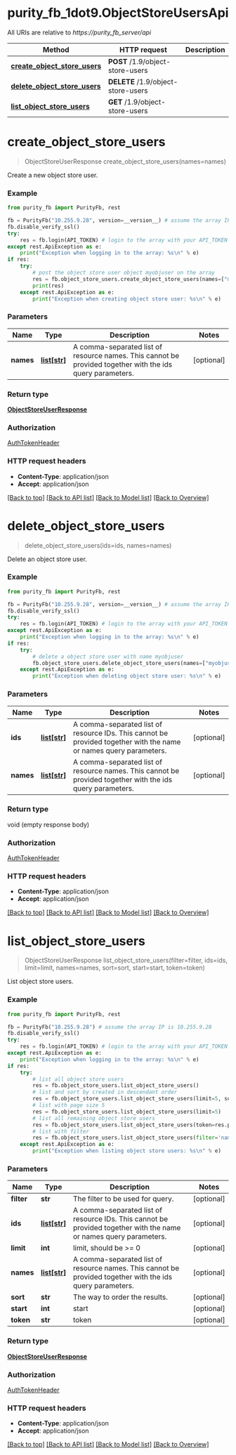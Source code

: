 # purity_fb_1dot9.ObjectStoreUsersApi

All URIs are relative to *https://purity_fb_server/api*

Method | HTTP request | Description
------------- | ------------- | -------------
[**create_object_store_users**](ObjectStoreUsersApi.md#create_object_store_users) | **POST** /1.9/object-store-users | 
[**delete_object_store_users**](ObjectStoreUsersApi.md#delete_object_store_users) | **DELETE** /1.9/object-store-users | 
[**list_object_store_users**](ObjectStoreUsersApi.md#list_object_store_users) | **GET** /1.9/object-store-users | 


# **create_object_store_users**
> ObjectStoreUserResponse create_object_store_users(names=names)



Create a new object store user.

### Example 
```python
from purity_fb import PurityFb, rest

fb = PurityFb("10.255.9.28", version=__version__) # assume the array IP is 10.255.9.28
fb.disable_verify_ssl()
try:
    res = fb.login(API_TOKEN) # login to the array with your API_TOKEN
except rest.ApiException as e:
    print("Exception when logging in to the array: %s\n" % e)
if res:
    try:
        # post the object store user object myobjuser on the array
        res = fb.object_store_users.create_object_store_users(names=["myobjuser"])
        print(res)
    except rest.ApiException as e:
        print("Exception when creating object store user: %s\n" % e)
```

### Parameters

Name | Type | Description  | Notes
------------- | ------------- | ------------- | -------------
 **names** | [**list[str]**](str.md)| A comma-separated list of resource names. This cannot be provided together with the ids query parameters. | [optional] 

### Return type

[**ObjectStoreUserResponse**](ObjectStoreUserResponse.md)

### Authorization

[AuthTokenHeader](index.md#AuthTokenHeader)

### HTTP request headers

 - **Content-Type**: application/json
 - **Accept**: application/json

[[Back to top]](#) [[Back to API list]](index.md#endpoint-properties) [[Back to Model list]](index.md#documentation-for-models) [[Back to Overview]](index.md)

# **delete_object_store_users**
> delete_object_store_users(ids=ids, names=names)



Delete an object store user.

### Example 
```python
from purity_fb import PurityFb, rest

fb = PurityFb("10.255.9.28", version=__version__) # assume the array IP is 10.255.9.28
fb.disable_verify_ssl()
try:
    res = fb.login(API_TOKEN) # login to the array with your API_TOKEN
except rest.ApiException as e:
    print("Exception when logging in to the array: %s\n" % e)
if res:
    try:
        # delete a object store user with name myobjuser
        fb.object_store_users.delete_object_store_users(names=["myobjuser"])
    except rest.ApiException as e:
        print("Exception when deleting object store user: %s\n" % e)
```

### Parameters

Name | Type | Description  | Notes
------------- | ------------- | ------------- | -------------
 **ids** | [**list[str]**](str.md)| A comma-separated list of resource IDs. This cannot be provided together with the name or names query parameters. | [optional] 
 **names** | [**list[str]**](str.md)| A comma-separated list of resource names. This cannot be provided together with the ids query parameters. | [optional] 

### Return type

void (empty response body)

### Authorization

[AuthTokenHeader](index.md#AuthTokenHeader)

### HTTP request headers

 - **Content-Type**: application/json
 - **Accept**: application/json

[[Back to top]](#) [[Back to API list]](index.md#endpoint-properties) [[Back to Model list]](index.md#documentation-for-models) [[Back to Overview]](index.md)

# **list_object_store_users**
> ObjectStoreUserResponse list_object_store_users(filter=filter, ids=ids, limit=limit, names=names, sort=sort, start=start, token=token)



List object store users.

### Example 
```python
from purity_fb import PurityFb, rest

fb = PurityFb("10.255.9.28") # assume the array IP is 10.255.9.28
fb.disable_verify_ssl()
try:
    res = fb.login(API_TOKEN) # login to the array with your API_TOKEN
except rest.ApiException as e:
    print("Exception when logging in to the array: %s\n" % e)
if res:
    try:
        # list all object store users
        res = fb.object_store_users.list_object_store_users()
        # list and sort by created in descendant order
        res = fb.object_store_users.list_object_store_users(limit=5, sort="created-")
        # list with page size 5
        res = fb.object_store_users.list_object_store_users(limit=5)
        # list all remaining object store users
        res = fb.object_store_users.list_object_store_users(token=res.pagination_info.continuation_token)
        # list with filter
        res = fb.object_store_users.list_object_store_users(filter='name=\'myobjuser*\'')
    except rest.ApiException as e:
        print("Exception when listing object store users: %s\n" % e)
```

### Parameters

Name | Type | Description  | Notes
------------- | ------------- | ------------- | -------------
 **filter** | **str**| The filter to be used for query. | [optional] 
 **ids** | [**list[str]**](str.md)| A comma-separated list of resource IDs. This cannot be provided together with the name or names query parameters. | [optional] 
 **limit** | **int**| limit, should be &gt;&#x3D; 0 | [optional] 
 **names** | [**list[str]**](str.md)| A comma-separated list of resource names. This cannot be provided together with the ids query parameters. | [optional] 
 **sort** | **str**| The way to order the results. | [optional] 
 **start** | **int**| start | [optional] 
 **token** | **str**| token | [optional] 

### Return type

[**ObjectStoreUserResponse**](ObjectStoreUserResponse.md)

### Authorization

[AuthTokenHeader](index.md#AuthTokenHeader)

### HTTP request headers

 - **Content-Type**: application/json
 - **Accept**: application/json

[[Back to top]](#) [[Back to API list]](index.md#endpoint-properties) [[Back to Model list]](index.md#documentation-for-models) [[Back to Overview]](index.md)

